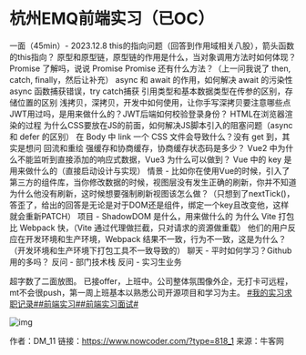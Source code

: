 # 杭州EMQ前端实习（已OC）

一面（45min）- 2023.12.8
this的指向问题（回答到作用域相关八股），箭头函数的this指向？
原型和原型链，原型链的作用是什么，当对象调用方法时如何体现？
Promise 了解吗，说说 Promise
Promise 还有什么方法？（上一问我说了 then, catch, finally，然后让补充） 
async 和 await 的作用，如何解决 await 的污染性
async 函数捕获错误，try catch捕获
引用类型和基本数据类型在传参的区别，存储位置的区别
浅拷贝，深拷贝，开发中如何使用，让你手写深拷贝要注意哪些点
JWT用过吗，是用来做什么的？JWT后端如何校验登录身份？
HTML在浏览器渲染的过程
为什么CSS要放在JS的前面，如何解决JS脚本引入的阻塞问题（async 和 defer 的区别）
在 Body 中 link 一个 CSS 文件会导致什么？没有 get 到，其实是想问 回流和重绘
强缓存和协商缓存，协商缓存状态码是多少？
Vue2 中为什么不能监听到直接添加的响应式数据，Vue3 为什么可以做到？
Vue 中的 key 是用来做什么的（直接启动设计与实现）
情景 - 比如你在使用Vue的时候，引入了第三方的组件库，当你修改数据的时候，视图层没有发生正确的刷新，你并不知道为什么他没有刷新，这时候想要强制刷新视图该怎么做？（只想到了nextTick()，答歪了，给出的回答是无论是对于DOM还是组件，绑定一个key且改变他，这样就会重新PATCH）
项目 - ShadowDOM 是什么，用来做什么的
为什么 Vite 打包比 Webpack 快，（Vite 通过代理做拦截，只对请求的资源做重载）
他们的用户反应在开发环境和生产环境，Webpack 结果不一致，行为不一致，这是为什么？（开发环境和生产环境下打包工具不一致导致的）
聊天 - 平时如何学习？Github用的多吗？
反问 - 部门技术栈
反问 - 实习生业务

超字数了二面放图。
已接offer，上班中。公司整体氛围像外企，无打卡可远程，mt不会很push，第一周上班基本以熟悉公司开源项目和学习为主。
[#我的实习求职记录#]()[#前端实习#]()[#前端实习面试#]()

![img](https://uploadfiles.nowcoder.com/images/20231222/678562816_1703211839633/B5189F56474EB8378265B0E3D0C2270F)



作者：DM_11
链接：https://www.nowcoder.com/?type=818_1
来源：牛客网